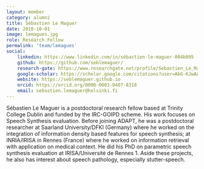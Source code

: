 ```yaml
---
layout: member
category: alumni
title: Sébastien Le Maguer
date: 2018-10-01
image: lemagues.jpg
role: Research Fellow
permalink: 'team/lemagues'
social:
    linkedin: https://www.linkedin.com/in/sébastien-le-maguer-004b095
    github: https://github.com/seblemaguer/
    research-gate: https://www.researchgate.net/profile/Sebastien_Le_Maguer
    google-scholar: https://scholar.google.com/citations?user=AbG-KJwAAAAJ&hl=en
    website: https://seblemaguer.github.io
    orcid: https://orcid.org/0000-0003-0407-8318
    email: sebastien.lemaguer@helsinki.fi
---
```



Sébastien Le Maguer is a postdoctoral research fellow based at Trinity College
Dublin and funded by the IRC-GOIPD scheme. His work focuses on Speech Synthesis
evaluation. Before joining ADAPT, he was a postdoctoral researcher at Saarland
University/DFKI (Germany) where he worked on the integration of information
density based features for speech synthesis; at INRIA/IRISA in Rennes (France)
where he worked on information retrieval with application on medical context. He
did his PhD on parametric speech synthesis evaluation at IRISA/Université de
Rennes 1. Aside these projects, he also has interest about speech pathology,
especially stutter-speech.
